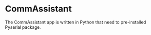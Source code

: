 # CommAssistant
The CommAssistant app is written in Python that need to pre-installed Pyserial package.